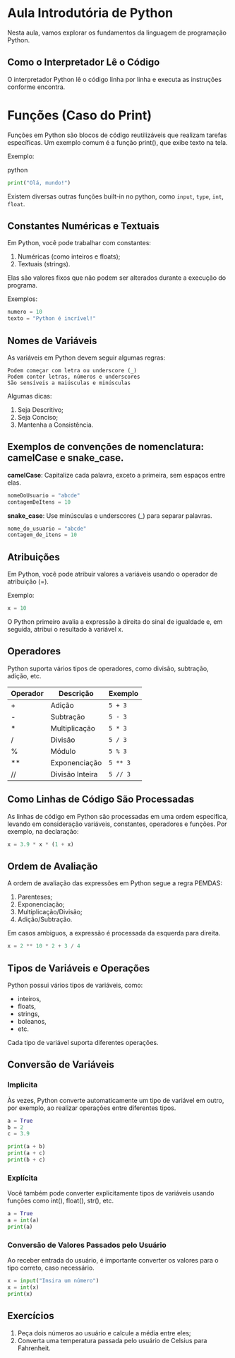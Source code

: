 # Aula Introdutória de Python

Nesta aula, vamos explorar os fundamentos da linguagem de programação Python.

## Como o Interpretador Lê o Código

O interpretador Python lê o código linha por linha e executa as instruções conforme encontra.

# Funções (Caso do Print)

Funções em Python são blocos de código reutilizáveis que realizam tarefas específicas.
Um exemplo comum é a função print(), que exibe texto na tela.

Exemplo:

python
```python
print("Olá, mundo!")
```

Existem diversas outras funções built-in no python, como 
```input```,
```type```,
```int```,
```float```.

## Constantes Numéricas e Textuais

Em Python, você pode trabalhar com constantes:
1. Numéricas (como inteiros e floats);
2. Textuais (strings). 

Elas são valores fixos que não podem ser alterados durante a execução do programa.

Exemplos:

```python
numero = 10
texto = "Python é incrível!"
```

## Nomes de Variáveis

As variáveis em Python devem seguir algumas regras:

    Podem começar com letra ou underscore (_)
    Podem conter letras, números e underscores
    São sensíveis a maiúsculas e minúsculas

Algumas dicas:
1. Seja Descritivo;
2. Seja Conciso;
3. Mantenha a Consistência.

## Exemplos de convenções de nomenclatura: camelCase e snake_case.

**camelCase**: Capitalize cada palavra, exceto a primeira, sem espaços entre elas.
```python
nomeDoUsuario = "abcde"
contagemDeItens = 10
```

**snake_case**: Use minúsculas e underscores (_) para separar palavras.
```python
nome_do_usuario = "abcde"
contagem_de_itens = 10
```

## Atribuições

Em Python, você pode atribuir valores a variáveis usando o operador de atribuição (=).

Exemplo:

```python
x = 10
```

O Python primeiro avalia a expressão à direita do sinal de igualdade e, em seguida, atribui o resultado à variável x.
## Operadores

Python suporta vários tipos de operadores, como divisão, subtração, adição, etc.

| Operador | Descrição       | Exemplo     |
|----------|-----------------|-------------|
| +        | Adição          | `5 + 3`     |
| -        | Subtração       | `5 - 3`     |
| *        | Multiplicação   | `5 * 3`     |
| /        | Divisão         | `5 / 3`     |
| %        | Módulo          | `5 % 3`     |
| **       | Exponenciação   | `5 ** 3`    |
| //       | Divisão Inteira | `5 // 3`    |

## Como Linhas de Código São Processadas

As linhas de código em Python são processadas em uma ordem específica, levando em consideração variáveis, constantes, operadores e funções. Por exemplo, na declaração:

```python
x = 3.9 * x * (1 + x)
```

## Ordem de Avaliação

A ordem de avaliação das expressões em Python segue a regra PEMDAS:
1. Parenteses;
2. Exponenciação;
3. Multiplicação/Divisão;
4. Adição/Subtração.

Em casos ambiguos, a expressão é processada da esquerda para direita.

```python
x = 2 ** 10 * 2 + 3 / 4
```

## Tipos de Variáveis e Operações

Python possui vários tipos de variáveis, como:
* inteiros,
* floats,
* strings,
* boleanos,
* etc.

Cada tipo de variável suporta diferentes operações.

## Conversão de Variáveis

### Implicita

Às vezes, Python converte automaticamente um tipo de variável em outro, por exemplo, ao realizar operações entre diferentes tipos.

```python
a = True
b = 2
c = 3.9

print(a + b)
print(a + c)
print(b + c)
```

### Explícita

Você também pode converter explicitamente tipos de variáveis usando funções como int(), float(), str(), etc.

```python
a = True
a = int(a)
print(a)
```

### Conversão de Valores Passados pelo Usuário

Ao receber entrada do usuário, é importante converter os valores para o tipo correto, caso necessário.

```python
x = input("Insira um número")
x = int(x)
print(x)
```

## Exercícios

1. Peça dois números ao usuário e calcule a média entre eles;
2. Converta uma temperatura passada pelo usuário de Celsius para Fahrenheit.
